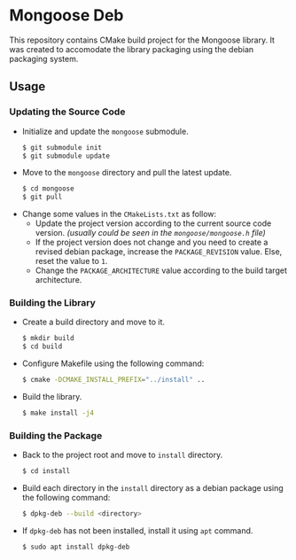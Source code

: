 # Mongoose Deb

This repository contains CMake build project for the Mongoose library.
It was created to accomodate the library packaging using the debian packaging system.

## Usage

### Updating the Source Code

- Initialize and update the `mongoose` submodule.
  ```sh
  $ git submodule init
  $ git submodule update
  ```
- Move to the `mongoose` directory and pull the latest update.
  ```sh
  $ cd mongoose
  $ git pull
  ```
- Change some values in the `CMakeLists.txt` as follow:
  - Update the project version according to the current source code version. _(usually could be seen in the `mongoose/mongoose.h` file)_
  - If the project version does not change and you need to create a revised debian package, increase the `PACKAGE_REVISION` value. Else, reset the value to `1`.
  - Change the `PACKAGE_ARCHITECTURE` value according to the build target architecture.

### Building the Library

- Create a build directory and move to it.
  ```sh
  $ mkdir build
  $ cd build
  ```
- Configure Makefile using the following command:
  ```sh
  $ cmake -DCMAKE_INSTALL_PREFIX="../install" ..
  ```
- Build the library.
  ```sh
  $ make install -j4
  ```

### Building the Package

- Back to the project root and move to `install` directory.
  ```sh
  $ cd install
  ```
- Build each directory in the `install` directory as a debian package using the following command:
  ```sh
  $ dpkg-deb --build <directory>
  ```
- If `dpkg-deb` has not been installed, install it using `apt` command.
  ```sh
  $ sudo apt install dpkg-deb
  ```